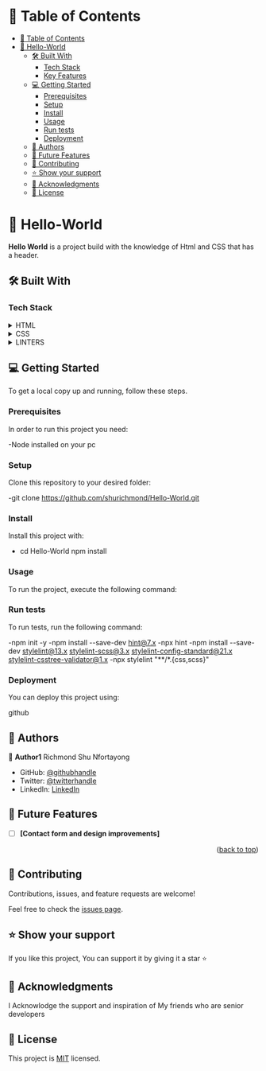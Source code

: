 # 📗 Table of Contents

- [📗 Table of Contents](#-table-of-contents)
- [📖 Hello-World](#-hello-world)
  - [🛠 Built With ](#-built-with-)
    - [Tech Stack ](#tech-stack-)
    - [Key Features ](#key-features-)
  - [💻 Getting Started ](#-getting-started-)
    - [Prerequisites](#prerequisites)
    - [Setup](#setup)
    - [Install](#install)
    - [Usage](#usage)
    - [Run tests](#run-tests)
    - [Deployment](#deployment)
  - [👥 Authors ](#-authors-)
  - [🔭 Future Features ](#-future-features-)
  - [🤝 Contributing ](#-contributing-)
  - [⭐️ Show your support ](#️-show-your-support-)
  - [🙏 Acknowledgments ](#-acknowledgments-)
  - [📝 License ](#-license-)

# 📖 Hello-World<a name="Creating Microverse Hello-worl project "></a>


**Hello World** is a project build with the knowledge of Html and CSS that has a header.

## 🛠 Built With <a name="HTML&CSS"></a>

### Tech Stack <a name="HTML,CSS and LINTERS"></a>

<details>
### Key Features <a name="key-features"></a>
  <summary>HTML</summary>
  <ul>
    <li><a href="https:w3schools.com">HTML</a></li>
  </ul>
</details>

<details>
  <summary>CSS</summary>
  <ul>
    <li><a href="https:w3schools.com">CSS</a></li>
  </ul>
</details>

<details>
<summary>LINTERS</summary>
  <ul>
    <li><a href="https://github.com/microverseinc/linters-config">Linters</a></li>
  </ul>
</details>


## 💻 Getting Started <a name="https://github.com/shurichmond/Hello-World"></a>

To get a local copy up and running, follow these steps.

### Prerequisites

In order to run this project you need:
 
 -Node installed on your pc


### Setup

Clone this repository to your desired folder:

-git clone https://github.com/shurichmond/Hello-World.git

### Install

Install this project with:

-  cd Hello-World
  npm install

### Usage

To run the project, execute the following command:

### Run tests

To run tests, run the following command:

-npm init -y
-npm install --save-dev hint@7.x
-npx hint 
-npm install --save-dev stylelint@13.x stylelint-scss@3.x stylelint-config-standard@21.x stylelint-csstree-validator@1.x
-npx stylelint "**/*.{css,scss}"

### Deployment

You can deploy this project using:

github

## 👥 Authors <a name="authors"></a>

👤 **Author1** Richmond Shu Nfortayong

- GitHub: [@githubhandle](https://github.com/shurichmond)
- Twitter: [@twitterhandle](https://twitter.com/shurichmond85)
- LinkedIn: [LinkedIn](https://www.linkedin.com/in/shu-nfortayong-richmond-10a28620a/)


<!-- FUTURE FEATURES -->

## 🔭 Future Features <a name="future-features"></a>

- [ ] **[Contact form and design improvements]**

<p align="right">(<a href="#readme-top">back to top</a>)</p>

## 🤝 Contributing <a name="contributing"></a>

Contributions, issues, and feature requests are welcome!

Feel free to check the [issues page](https://github.com/shurichmond/Hello-World).

## ⭐️ Show your support <a name="support"></a>

If you like this project, You can support it by giving it a star ⭐

## 🙏 Acknowledgments <a name="acknowledgements"></a>

I Acknowlodge the support and inspiration of My friends who are senior developers

## 📝 License <a name="license"></a>

This project is [MIT](./LICENSE) licensed.